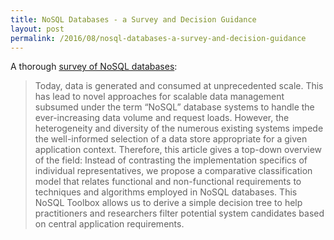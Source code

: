 ```yaml
---
title: NoSQL Databases - a Survey and Decision Guidance
layout: post
permalink: /2016/08/nosql-databases-a-survey-and-decision-guidance
---
```


A thorough [survey of NoSQL databases](https://medium.com/baqend-blog/nosql-databases-a-survey-and-decision-guidance-ea7823a822d#.9k1hawql2):

> Today, data is generated and consumed at unprecedented scale. This has lead to novel approaches for scalable data management subsumed under the term “NoSQL” database systems to handle the ever-increasing data volume and request loads. However, the heterogeneity and diversity of the numerous existing systems impede the well-informed selection of a data store appropriate for a given application context. Therefore, this article gives a top-down overview of the field: Instead of contrasting the implementation specifics of individual representatives, we propose a comparative classification model that relates functional and non-functional requirements to techniques and algorithms employed in NoSQL databases. This NoSQL Toolbox allows us to derive a simple decision tree to help practitioners and researchers filter potential system candidates based on central application requirements.

